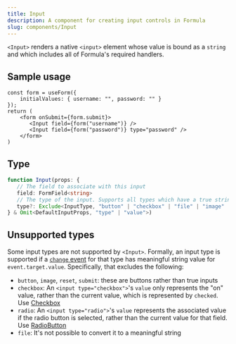 ```yaml
---
title: Input
description: A component for creating input controls in Formula
slug: components/Input
---
```


`<Input>` renders a native `<input>` element whose value is bound as a `string` and which includes all of Formula's
required handlers.

## Sample usage

```tsx
const form = useForm({
    initialValues: { username: "", password: "" }
});
return (
    <form onSubmit={form.submit}>
       <Input field={form("username")} />
       <Input field={form("password")} type="password" />
    </form>
)
```

## Type

```typescript
function Input(props: {
   // The field to associate with this input
   field: FormField<string>
   // The type of the input. Supports all types which have a true string value
   type?: Exclude<InputType, "button" | "checkbox" | "file" | "image" | "radio" | "reset" | "submit">
} & Omit<DefaultInputProps, "type" | "value">)
```

## Unsupported types

Some input types are not supported by `<Input>`. Formally, an input type is supported if a
[`change` event](https://developer.mozilla.org/en-US/docs/Web/API/HTMLElement/change_event)
for that type has meaningful string value for `event.target.value`. Specifically, that excludes the following:

- `button`, `image`, `reset`, `submit`: these are buttons rather than true inputs
- `checkbox`: An `<input type="checkbox">`'s `value` only represents the "on" value, rather than the current value, which
   is represented by `checked`. Use [Checkbox](/components/Checkbox)
- `radio`: An `<input type="radio">`'s `value` represents the associated value if the radio button is selected, rather
   than the current value for that field. Use [RadioButton](/components/RadioButton)
- `file`: It's not possible to convert it to a meaningful string
